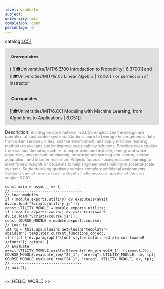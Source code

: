 ```yaml
---
level: graduate
subject: 
university: mit
completion: open
percentage: 0
---
```


catalog [1.C51](http://student.mit.edu/catalog/mCGa.html#CG.010)

<span style="display: block; padding: 15px; background-color: rgb(100, 100, 100, 0.2);"><font id="m_prereq24_1" style="display: block; font-family: Arial, sans-serif; font-weight: bold; padding: 5px">Prerequisites</font><br><span id="prereq24_1">( [[🎓Universities/MIT/6.3700 Introduction to Probability | 6.3700]] and [[🎓Universities/MIT/18.06 Linear Algebra | 18.06]] ) or permission of instructor</span></span>
<span style="display: block; padding: 15px; background-color: rgb(100, 100, 100, 0.2);"><font id="m_coreq24_1" style="display: block; font-family: Arial, sans-serif; font-weight: bold; padding: 5px">Corequisites</font><br><span id="coreq24_1">[[🎓Universities/MIT/6.C01 Modeling with Machine Learning, from Algorithms to Applications | 6.C51]]</span></span>

<font style="">Description:</font>
<font style="color: grey; font-size: 0.8rem;">Building on core material in 6.C51, emphasizes the design and operation of sustainable systems. Students learn to leverage heterogeneous data from urban services, cities, and the environment, and apply machine learning methods to evaluate and/or improve sustainability solutions. Provides case studies from various domains, such as transportation and mobility, energy and water resources, environment monitoring, infrastructure sensing and control, climate adaptation, and disaster resilience. Projects focus on using machine learning to identify new insights or decisions to help engineer sustainability in societal-scale systems. Students taking graduate version complete additional assignments. Students cannot receive credit without simultaneous completion of the core subject 6.C51.</font>

```dataviewjs
const main = async _ => {
// --------------------------------
// Load modules
if (!module.exports.utility) dv.executeJs(await dv.io.load("Scripts/utility.js"));
const UTILITY_MODULE = module.exports.utility;
if (!module.exports.course) dv.executeJs(await dv.io.load("Scripts/course.js"));
const COURSE_MODULE = module.exports.course;
// Load tp
let tp = this.app.plugins.getPlugin("templater-obsidian").templater.current_functions_object;
if (!tp) { dv.paragraph("<font style='color: red'>tp not loaded!</font>"); return; }
// Evaluate
await UTILITY_MODULE.waitForElements(`#m_prereq24_1`, {timeout:5});
COURSE_MODULE.evaluate_req("24_1", "prereq", UTILITY_MODULE, dv, tp);
COURSE_MODULE.evaluate_req("24_1", "coreq", UTILITY_MODULE, dv, tp);
// --------------------------------
}; main();
```

---

<< HELLO, WORLD >>
